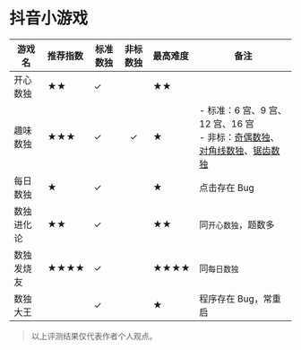 # 抖音小游戏

| 游戏名   | 推荐指数 | 标准数独 | 非标数独 | 最高难度 | 备注                                                     |
|-------|:-----|------|:----:|:-----|--------------------------------------------------------|
| 开心数独  | ★★   | ✓    |      | ★★   ||
| 趣味数独  | ★★★  | ✓    |  ✓   | ★    | - 标准：6 宫、9 宫、12 宫、16 宫<br/> - 非标：[奇偶数独]、[对角线数独]、[锯齿数独] |
| 每日数独  | ★    | ✓    |      | ★    | 点击存在 Bug                                               |
| 数独进化论 | ★★   | ✓    |      | ★★   | 同`开心数独`，题数多                                            |
| 数独发烧友 | ★★★★ | ✓    |      | ★★★★ | 同`每日数独`                                                |
| 数独大王  |      | ✓    |      | ★    | 程序存在 Bug，常重启                                           |
> 以上评测结果仅代表作者个人观点。

[奇偶数独]: ../非标数独/9宫/候选类/奇偶类/奇偶数独.md
[对角线数独]: ../非标数独/9宫/额外区域类/绝对区域/额外宫类/对角线数独.md
[锯齿数独]: ../非标数独/9宫/异形类/锯齿数独.md
